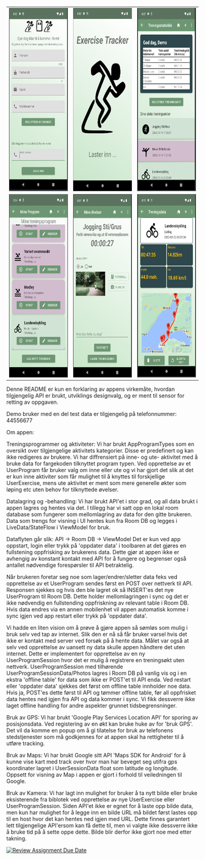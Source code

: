
<table>
  
  <tr>
    <td><img src="sc/login.PNG" width=240 height=480></td>
    <td><img src="sc/loading.PNG" width=240 height=480></td>
    <td><img src="sc/home.PNG" width=240 height=480></td>
  </tr>
  <tr>
    <td><img src="sc/programs.PNG" width=240 height=480></td>
    <td><img src="sc/register session.PNG" width=240 height=480></td>
    <td><img src="sc/session data.PNG" width=240 height=480></td>
  </tr>
 </table>


Denne README er kun en forklaring av appens virkemåte, hvordan tilgjengelig API er brukt, utviklings designvalg, og er ment til sensor for retting av oppgaven.

Demo bruker med en del test data er tilgjengelig på telefonnummer: 44556677

Om appen:

Treningsprogrammer og aktiviteter:
Vi har brukt AppProgramTypes som en oversikt over tilgjengelige aktivitets kategorier.
Disse er predefinert og kan ikke redigeres av brukere.
Vi har diffrensiert på inne- og ute- aktivitet med å bruke data for fargekoden tilknyttet program typen.
Ved opprettelse av et UserProgram får bruker valg om inne eller ute og vi har gjort det slik at
det er kun inne aktiviter som får mulighet til å knyttes til forskjellige UserExercise, mens ute aktivitet
er ment som mere generelle økter som løping etc uten behov for tilknyttede øvelser.


Datalagring og -behandling:
Vi har brukt API'et i stor grad, og all data brukt i appen lagres og hentes via det.
I tillegg har vi satt opp en lokal room database som fungerer som mellomlagring av data for den gitte brukeren.
Data som trengs for visning i UI hentes kun fra Room DB og legges i LiveData/StateFlow i ViewModel for bruk.

Dataflyten går slik: API -> Room DB -> ViewModel
Det er kun ved app oppstart, login eller trykk på 'oppdater data' i toolbaren at det gjøres en
fullstening oppfrisking av brukerens data.
Dette gjør at appen ikke er avhengig av konstant kontakt med API for å fungere og begrenser også
antallet nødvendige forespørsler til API betraktelig.

Når brukeren foretar seg noe som lager/endrer/sletter data feks ved opprettelse av et UserProgram sendes først en POST over nettverk til API.
Responsen sjekkes og hvis den ble lagret ok så INSERT'es det nye UserProgram til Room DB.
Dette holder mellomlagringen i sync og det er ikke nødvendig en fullstending oppfriskning av relevant table i Room DB.
Hvis data endres via en annen mobilenhet vil appen automatisk komme i sync igjen ved app restart eller trykk på 'oppdater data'.

Vi hadde en liten vision om å prøve å gjøre appen så sømløs som mulig i bruk selv ved tap av internet.
Slik den er nå så får bruker varsel hvis det ikke er kontakt med server ved forsøk på å hente data.
Målet var også at selv ved opprettelse av uansett ny data skulle appen håndtere det uten internet.
Dette er implementert for opprettelse av en ny UserProgramSession hvor det er mulig å registrere en 
treningsøkt uten nettverk. UserProgramSession med tilhørende UserProgramSessionData/Photos lagres i Room DB
på vanlig vis og i en ekstra 'offline table' for data som ikke er POST'et til API enda.
Ved restart eller 'oppdater data' sjekkes det først om offline table innholder noe data.
Hvis ja, POST'es dette først til API og tømmer offline table, før all oppfrisket data hentes ned igjen fra API og data kommer i sync.
Vi fikk dessverre ikke laget offline handling for andre aspekter grunnet tidsbegrensninger.


Bruk av GPS:
Vi har brukt 'Google Play Services Location API' for sporing av posisjonsdata.
Ved registering av en økt kan bruke huke av for 'bruk GPS'.
Det vil da komme en popup om å gi tilatelse for bruk av telefonens stedstjenester som må godkjennes
for at appen skal ha rettigheter til å utføre tracking.


Bruk av Maps:
Vi har brukt Google sitt API 'Maps SDK for Android' for å kunne vise kart med track over hvor man
har beveget seg utifra gps koordinater lagret i UserSessionData float som latitude og longitude.
Oppsett for visning av Map i appen er gjort i forhold til veiledningen til Google.


Bruk av Kamera:
Vi har lagt inn mulighet for bruker å ta nytt bilde eller bruke eksisterende fra biblotek ved opprettelse
av nye UserExercise eller UserProgramSession.
Siden API'et ikke er egnet for å laste opp bilde data, men kun har mulighet for å legge inn en bilde URL
må bildet først lastes opp til en host hvor det kan hentes ned igjen med URL.
Dette finnes garantert lett tilgjengelige API'ersom kan få dette til, men vi valgte ikke dessverre ikke å
bruke tid på å sette oppe dette. Bilde blir derfor ikke gjort noe med etter takning.




[![Review Assignment Due Date](https://classroom.github.com/assets/deadline-readme-button-24ddc0f5d75046c5622901739e7c5dd533143b0c8e959d652212380cedb1ea36.svg)](https://classroom.github.com/a/aLfmFsvB)
